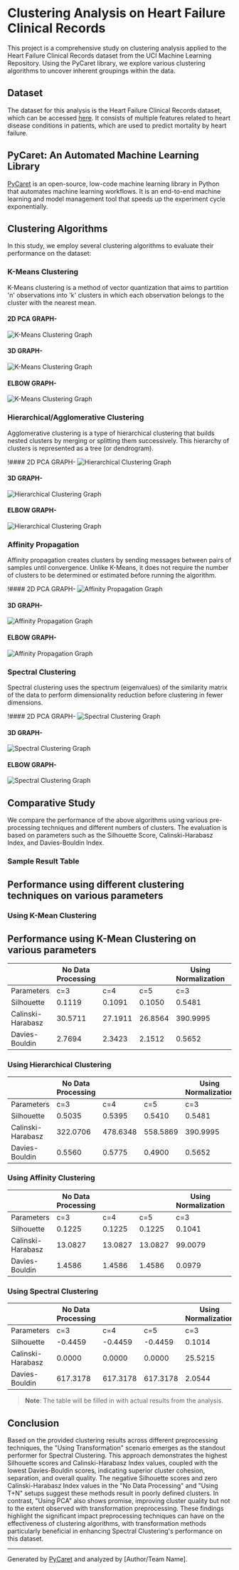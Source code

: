 # Clustering Analysis on Heart Failure Clinical Records

This project is a comprehensive study on clustering analysis applied to the Heart Failure Clinical Records dataset from the UCI Machine Learning Repository. Using the PyCaret library, we explore various clustering algorithms to uncover inherent groupings within the data.

## Dataset

The dataset for this analysis is the Heart Failure Clinical Records dataset, which can be accessed [here](https://archive.ics.uci.edu/ml/datasets/Heart+failure+clinical+records). It consists of multiple features related to heart disease conditions in patients, which are used to predict mortality by heart failure.

## PyCaret: An Automated Machine Learning Library

[PyCaret](https://pycaret.org/) is an open-source, low-code machine learning library in Python that automates machine learning workflows. It is an end-to-end machine learning and model management tool that speeds up the experiment cycle exponentially.

## Clustering Algorithms

In this study, we employ several clustering algorithms to evaluate their performance on the dataset:

### K-Means Clustering

K-Means clustering is a method of vector quantization that aims to partition 'n' observations into 'k' clusters in which each observation belongs to the cluster with the nearest mean.

#### 2D PCA GRAPH-
![K-Means Clustering Graph](Graphs/kmeans2dpca.png "Optional title")
#### 3D GRAPH-
![K-Means Clustering Graph](Graphs/kmeans3dplot.png "Optional title")
#### ELBOW GRAPH-
![K-Means Clustering Graph](Graphs/Kmeanselbow.png "Optional title")

### Hierarchical/Agglomerative Clustering

Agglomerative clustering is a type of hierarchical clustering that builds nested clusters by merging or splitting them successively. This hierarchy of clusters is represented as a tree (or dendrogram).

!#### 2D PCA GRAPH-
![Hierarchical Clustering Graph](Graphs/hclust2dpca.png "Optional title")
#### 3D GRAPH-
![Hierarchical Clustering Graph](Graphs/hclust3dplot.png "Optional title")
#### ELBOW GRAPH-
![Hierarchical Clustering Graph](Graphs/hclustelbow.png "Optional title")

### Affinity Propagation

Affinity propagation creates clusters by sending messages between pairs of samples until convergence. Unlike K-Means, it does not require the number of clusters to be determined or estimated before running the algorithm.

!#### 2D PCA GRAPH-
![Affinity Propagation Graph](Graphs/AP2dpca.png "Optional title")
#### 3D GRAPH-
![Affinity Propagation Graph](Graphs/AP3dplot.png "Optional title")
#### ELBOW GRAPH-
![Affinity Propagation Graph](Graphs/APelbow.png "Optional title")

### Spectral Clustering

Spectral clustering uses the spectrum (eigenvalues) of the similarity matrix of the data to perform dimensionality reduction before clustering in fewer dimensions.

!#### 2D PCA GRAPH-
![Spectral Clustering Graph](Graphs/SC2dpca.png "Optional title")
#### 3D GRAPH-
![Spectral Clustering Graph](Graphs/SC3dplot.png "Optional title")
#### ELBOW GRAPH-
![Spectral Clustering Graph](Graphs/SCelbow.png "Optional title")

## Comparative Study

We compare the performance of the above algorithms using various pre-processing techniques and different numbers of clusters. The evaluation is based on parameters such as the Silhouette Score, Calinski-Harabasz Index, and Davies-Bouldin Index.

### Sample Result Table

## Performance using different clustering techniques on various parameters

### Using K-Mean Clustering




## Performance using K-Mean Clustering on various parameters

|                    | No Data Processing       |                      |                      | Using Normalization  |                      |                      | Using Transformation |                      |                      | Using PCA             |                      |                      | Using T+N             |                      |                      | Using TNP             |                      |                      |
|--------------------|--------------------------|----------------------|----------------------|----------------------|----------------------|----------------------|----------------------|----------------------|----------------------|----------------------|----------------------|----------------------|----------------------|----------------------|----------------------|----------------------|----------------------|----------------------|
| Parameters         | c=3                      | c=4                  | c=5                  | c=3                  | c=4                  | c=5                  | c=3                  | c=4                  | c=5                  | c=3                  | c=4                  | c=5                  | c=3                  | c=4                  | c=5                  | c=3                  | c=4                  | c=5                  |
| Silhouette         | 0.1119                   | 0.1091               | 0.1050               | 0.5481               | 0.5550               | 0.5384               | 0.1019               | 0.1004               | 0.0934               | 0.5481               | 0.5550               | 0.5384               | 0.1019               | 0.1004               | 0.0934               | 0.1002               | 0.0995               | 0.0901               |
| Calinski-Harabasz  | 30.5711                   | 27.1911               | 26.8564               | 390.9995              | 499.2357              | 602.3528              | 31.2372               | 28.7375               | 25.2785               | 390.9995              | 499.2357              | 602.3528              | 31.2372               | 28.7375               | 25.2785               | 30.9257               | 28.7118               | 24.6674               |
| Davies-Bouldin     | 2.7694                    | 2.3423                | 2.1512                | 0.5652                | 0.5645                | 0.5070                | 2.6056                | 2.4102                | 2.4469                | 0.5652                | 0.5645                | 0.5070                | 2.6056                | 2.4102                | 2.4469                | 2.6741                | 2.4223                | 2.4010                |


### Using Hierarchical Clustering

|                    | No Data Processing       |                      |                      | Using Normalization  |                      |                      | Using Transformation |                      |                      | Using PCA             |                      |                      | Using T+N             |                      |                      | Using TNP             |                      |                      |
|--------------------|--------------------------|----------------------|----------------------|----------------------|----------------------|----------------------|----------------------|----------------------|----------------------|----------------------|----------------------|----------------------|----------------------|----------------------|----------------------|----------------------|----------------------|----------------------|
| Parameters         | c=3                      | c=4                  | c=5                  | c=3                  | c=4                  | c=5                  | c=3                  | c=4                  | c=5                  | c=3                  | c=4                  | c=5                  | c=3                  | c=4                  | c=5                  | c=3                  | c=4                  | c=5                  |
| Silhouette         | 0.5035                   | 0.5395               | 0.5410               | 0.5481               | 0.5550               | 0.5384               | 0.5189               | 0.5408               | 0.5639               | 0.5035               | 0.5395               | 0.5410               | 0.0795               | 0.0632               | 0.0640               | 0.0795               | 0.0632               | 0.0640               |
| Calinski-Harabasz  | 322.0706                 | 478.6348             | 558.5869             | 390.9995             | 499.2357             | 602.3528             | 467.7175             | 497.6851             | 723.6225             | 322.0706             | 478.6348             | 558.5869             | 23.5111              | 21.4581              | 19.9122              | 23.5111              | 21.4581              | 19.9122              |
| Davies-Bouldin     | 0.5560                   | 0.5775               | 0.4900               | 0.5652               | 0.5645               | 0.5070               | 0.6099               | 0.5251               | 0.4999               | 0.5560               | 0.5775               | 0.4900               | 2.7879               | 2.7318               | 2.6240               | 2.7879               | 2.7318               | 2.6240               |



### Using Affinity Clustering

|                    | No Data Processing       |                      |                      | Using Normalization  |                      |                      | Using Transformation |                      |                      | Using PCA             |                      |                      | Using T+N             |                      |                      | Using TNP             |                      |                      |
|--------------------|--------------------------|----------------------|----------------------|----------------------|----------------------|----------------------|----------------------|----------------------|----------------------|----------------------|----------------------|----------------------|----------------------|----------------------|----------------------|----------------------|----------------------|----------------------|
| Parameters         | c=3                      | c=4                  | c=5                  | c=3                  | c=4                  | c=5                  | c=3                  | c=4                  | c=5                  | c=3                  | c=4                  | c=5                  | c=3                  | c=4                  | c=5                  | c=3                  | c=4                  | c=5                  |
| Silhouette         | 0.1225                   | 0.1225               | 0.1225               | 0.1041               | 0.1041               | 0.1041               | 0.5189               | 0.5408               | 0.5639               | 0.5187               | 0.5187               | 0.5187               | 0.1032               | 0.1032               | 0.1032               | 0.1032               | 0.1032               | 0.1032               |
| Calinski-Harabasz  | 13.0827                  | 13.0827              | 13.0827              | 99.0079              | 99.0079              | 99.0079              | 467.7175             | 497.6851             | 723.6225             | 622.5975             | 622.5975             | 622.5975             | 10.4685              | 10.4685              | 10.4685              | 10.4685              | 10.4685              | 10.4685              |
| Davies-Bouldin     | 1.4586                   | 1.4586               | 1.4586               | 0.0979               | 0.0979               | 0.0979               | 0.6099               | 0.5251               | 0.4999               | 0.3520               | 0.3520               | 0.3520               | 1.6360               | 1.6360               | 1.6360               | 1.6360               | 1.6360               | 1.6360               |


### Using Spectral Clustering

|                    | No Data Processing       |                      |                      | Using Normalization  |                      |                      | Using Transformation |                      |                      | Using PCA             |                      |                      | Using T+N             |                      |                      | Using TNP             |                      |                      |
|--------------------|--------------------------|----------------------|----------------------|----------------------|----------------------|----------------------|----------------------|----------------------|----------------------|----------------------|----------------------|----------------------|----------------------|----------------------|----------------------|----------------------|----------------------|----------------------|
| Parameters         | c=3                      | c=4                  | c=5                  | c=3                  | c=4                  | c=5                  | c=3                  | c=4                  | c=5                  | c=3                  | c=4                  | c=5                  | c=3                  | c=4                  | c=5                  | c=3                  | c=4                  | c=5                  |
| Silhouette         | -0.4459                  | -0.4459              | -0.4459              | 0.1014               | 0.0990               | 0.0808               | 0.5189               | 0.5408               | 0.5639               | 0.1837               | 0.1878               | -0.0019              | -0.4459              | -0.4459              | -0.4459              | 0.0763               | 0.0093               | 0.0216               |
| Calinski-Harabasz  | 0.0000                   | 0.0000               | 0.0000               | 25.5215              | 24.0728              | 17.6941              | 467.7175             | 497.6851             | 723.6225             | 24.1492              | 2.6185               | 9.8623               | 0.0000               | 0.0000               | 0.0000               | 18.6338              | 13.4337              | 14.2128              |
| Davies-Bouldin     | 617.3178                 | 617.3178             | 617.3178             | 2.0544               | 2.5158               | 1.9831               | 0.6099               | 0.5251               | 0.4999               | 1.0114               | 10.0583              | 11.3438              | 617.3178             | 617.3178             | 617.3178             | 2.1713               | 1.9879               | 2.2494               |


> **Note**: The table will be filled in with actual results from the analysis.

## Conclusion

Based on the provided clustering results across different preprocessing techniques, the "Using Transformation" scenario emerges as the standout performer for Spectral Clustering. This approach demonstrates the highest Silhouette scores and Calinski-Harabasz Index values, coupled with the lowest Davies-Bouldin scores, indicating superior cluster cohesion, separation, and overall quality. The negative Silhouette scores and zero Calinski-Harabasz Index values in the "No Data Processing" and "Using T+N" setups suggest these methods result in poorly defined clusters. In contrast, "Using PCA" also shows promise, improving cluster quality but not to the extent observed with transformation preprocessing. These findings highlight the significant impact preprocessing techniques can have on the effectiveness of clustering algorithms, with transformation methods particularly beneficial in enhancing Spectral Clustering's performance on this dataset.

---
Generated by [PyCaret](https://pycaret.org/) and analyzed by [Author/Team Name].
